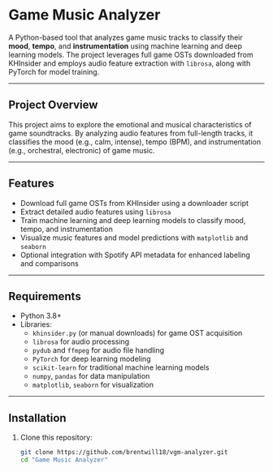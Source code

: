 # Game Music Analyzer

A Python-based tool that analyzes game music tracks to classify their **mood**, **tempo**, and **instrumentation** using machine learning and deep learning models. The project leverages full game OSTs downloaded from KHInsider and employs audio feature extraction with `librosa`, along with PyTorch for model training.

---

## Project Overview

This project aims to explore the emotional and musical characteristics of game soundtracks. By analyzing audio features from full-length tracks, it classifies the mood (e.g., calm, intense), tempo (BPM), and instrumentation (e.g., orchestral, electronic) of game music.

---

## Features

- Download full game OSTs from KHInsider using a downloader script
- Extract detailed audio features using `librosa`
- Train machine learning and deep learning models to classify mood, tempo, and instrumentation
- Visualize music features and model predictions with `matplotlib` and `seaborn`
- Optional integration with Spotify API metadata for enhanced labeling and comparisons

---

## Requirements

- Python 3.8+
- Libraries:
  - `khinsider.py` (or manual downloads) for game OST acquisition
  - `librosa` for audio processing
  - `pydub` and `ffmpeg` for audio file handling
  - `PyTorch` for deep learning modeling
  - `scikit-learn` for traditional machine learning models
  - `numpy`, `pandas` for data manipulation
  - `matplotlib`, `seaborn` for visualization

---

## Installation

1. Clone this repository:

   ```bash
   git clone https://github.com/brentwill18/vgm-analyzer.git
   cd "Game Music Analyzer"
